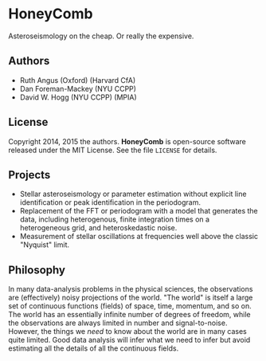 # HoneyComb

Asteroseismology on the cheap.  Or really the expensive.

## Authors

* Ruth Angus (Oxford) (Harvard CfA)
* Dan Foreman-Mackey (NYU CCPP)
* David W. Hogg (NYU CCPP) (MPIA)

## License

Copyright 2014, 2015 the authors.
**HoneyComb** is open-source software released under the MIT License.
See the file `LICENSE` for details.

## Projects

* Stellar asteroseismology or parameter estimation without explicit line identification or peak identification in the periodogram.
* Replacement of the FFT or periodogram with a model that generates the data, including heterogenous, finite integration times on a heterogeneous grid, and heteroskedastic noise.
* Measurement of stellar oscillations at frequencies well above the classic "Nyquist" limit.

## Philosophy

In many data-analysis problems in the physical sciences,
the observations are (effectively) noisy projections of the world.
"The world" is itself a large set of continuous functions (fields)
of space, time, momentum, and so on.
The world has an essentially infinite number of degrees of freedom,
while the observations are always limited in number and signal-to-noise.
However, the things we *need* to know about the world are in many cases quite limited.
Good data analysis will infer what we need to infer
but avoid estimating all the details of all the continuous fields.
